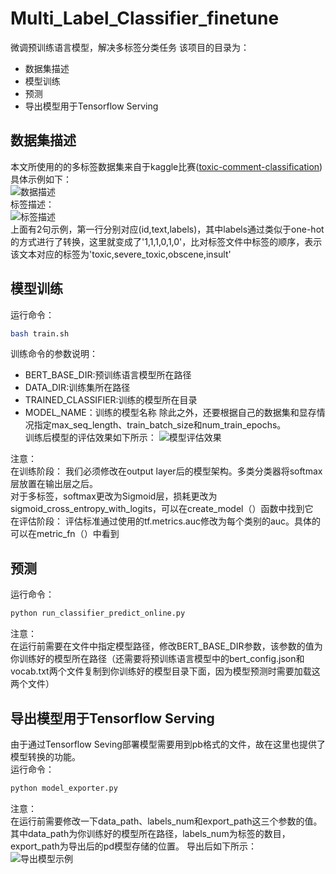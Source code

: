 # Multi_Label_Classifier_finetune
微调预训练语言模型，解决多标签分类任务
该项目的目录为：
* 数据集描述
* 模型训练
* 预测
* 导出模型用于Tensorflow Serving

## 数据集描述
本文所使用的的多标签数据集来自于kaggle比赛([toxic-comment-classification](https://www.kaggle.com/c/jigsaw-toxic-comment-classification-challenge))<br>
具体示例如下：<br>
![数据描述](https://github.com/Vincent131499/Multi_Label_Classifier_finetune/raw/master/imgs/data_show.jpg)
<br>
标签描述：<br>
![标签描述](https://github.com/Vincent131499/Multi_Label_Classifier_finetune/raw/master/imgs/label_show.jpg)
<br>
上面有2句示例，第一行分别对应(id,text,labels)，其中labels通过类似于one-hot的方式进行了转换，这里就变成了'1,1,1,0,1,0'，比对标签文件中标签的顺序，表示该文本对应的标签为'toxic,severe_toxic,obscene,insult'<br>

## 模型训练
运行命令：
```Bash
bash train.sh
```
训练命令的参数说明：<br>
* BERT_BASE_DIR:预训练语言模型所在路径
* DATA_DIR:训练集所在路径
* TRAINED_CLASSIFIER:训练的模型所在目录
* MODEL_NAME：训练的模型名称
除此之外，还要根据自己的数据集和显存情况指定max_seq_length、train_batch_size和num_train_epochs。<br>
训练后模型的评估效果如下所示：
![模型评估效果](https://github.com/Vincent131499/Multi_Label_Classifier_finetune/raw/master/imgs/model_perform.jpg)

注意：<br>
在训练阶段：
我们必须修改在output layer后的模型架构。多类分类器将softmax层放置在输出层之后。<br>
对于多标签，softmax更改为Sigmoid层，损耗更改为sigmoid_cross_entropy_with_logits，可以在create_model（）函数中找到它<br>
在评估阶段：
评估标准通过使用的tf.metrics.auc修改为每个类别的auc。具体的可以在metric_fn（）中看到<br>

## 预测
运行命令：
```Bash
python run_classifier_predict_online.py
```
注意：<br>
在运行前需要在文件中指定模型路径，修改BERT_BASE_DIR参数，该参数的值为你训练好的模型所在路径（还需要将预训练语言模型中的bert_config.json和vocab.txt两个文件复制到你训练好的模型目录下面，因为模型预测时需要加载这两个文件）<br>

## 导出模型用于Tensorflow Serving
由于通过Tensorflow Seving部署模型需要用到pb格式的文件，故在这里也提供了模型转换的功能。<br>
运行命令：
```Bash
python model_exporter.py
```
注意：<br>
在运行前需要修改一下data_path、labels_num和export_path这三个参数的值。其中data_path为你训练好的模型所在路径，labels_num为标签的数目，export_path为导出后的pd模型存储的位置。
导出后如下所示：<br>
![导出模型示例](https://github.com/Vincent131499/Multi_Label_Classifier_finetune/raw/master/imgs/exported_show.jpg)
